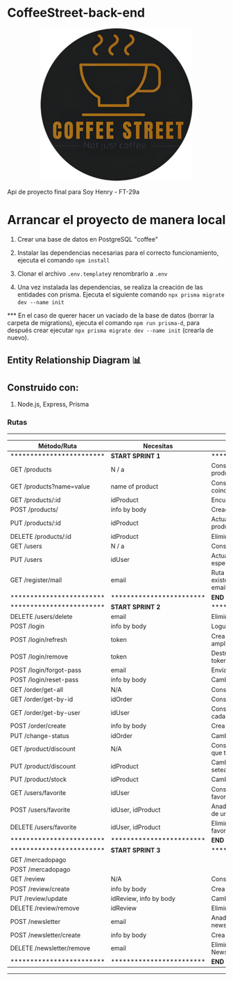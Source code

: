 # CoffeeStreet-back-end

<p align="center">
  <img height="350" src="./img/coffeeStreet.png" />
</p>

Api de proyecto final para Soy Henry - FT-29a

# Arrancar el proyecto de manera local

1. Crear una base de datos en PostgreSQL "coffee"

2. Instalar las dependencias necesarias para el correcto funcionamiento, ejecuta el comando `npm install`

3. Clonar el archivo `.env.template`y renombrarlo a `.env`

4. Una vez instalada las dependencias, se realiza la creación de las entidades con prisma. Ejecuta el siguiente comando
   `npx prisma migrate dev --name init`

\*\*\* En el caso de querer hacer un vaciado de la base de datos (borrar la carpeta de migrations), ejecuta el comando `npm run prisma-d`, para después crear ejecutar `npx prisma migrate dev --name init` (crearla de nuevo).

## Entity Relationship Diagram 📊

## Construido con:

1. Node.js, Express, Prisma

### Rutas
----------------------
|Método/Ruta|Necesitas|Propósito|Status|
|--|--|--|--|
| ************************ |        **START SPRINT 1**            |     ************************          |************************|
|GET /products             | N / a                       |Conseguir info de todos los  productos                                       | pending |
|GET /products?name=value  | name of product             |Conseguir info de productos que coincidan con el name buscado                | pending |
|GET /products/:id         | idProduct                   |Encuentra un producto por su id                                              | pending |
|POST /products/           | info by body                |Creacion de nuevo producto                                                   | pending |
|PUT /products/:id         | idProduct                   |Actualización de la data del producto segun su Id                            | pending |
|DELETE /products/:id      | idProduct                   |Elimina un producto por su id                                                | pending |  
|GET /users                | N / a                       |Consigue todos los Clients.                                                  | pending |
|PUT /users                | idUser                      |Actualiza el rol de un Cliente en especifico                                 | pending |
|GET /register/mail        | email                       |Ruta para verificación de existencia de email, requiere email                | pending |
|************************ |   ************************                |      **END SPRINT 1**           |************************|************************ |
| ************************ |        **START SPRINT 2**            |     ************************          |************************|
|DELETE /users/delete | email | Elimina usuario| pending |
|POST /login | info by body | Loguea a usuario creando token| pending |
|POST /login/refresh | token | Crea un nuevo token para ampliar sesión| pending |
|POST /login/remove  | token | Destruye sesión eliminando token| pending |
|POST /login/forgot-pass | email | Envía correo para cambiar pass| pending |
|POST /login/reset-pass | info by body | Cambia password| pending |
|GET  /order/get-all  | N/A | Consigue todas las órdenes| pending |
|GET  /order/get-by-id  | idOrder | Consigue los detalles de una| pending | 
|GET  /order/get-by-user  | idUser | Consigue todas las órdenes de cada usuario| pending |
|POST /order/create  | info by body | Crea una nueva órden| pending |
|PUT  /change-status | idOrder | Cambia el status de una órden| pending |
|GET /product/discount | N/A | Consigue todos los productos que tengan discount| pending |
|PUT /product/discount | idProduct | Cambia descuento o lo elimina seteandolo a null| pending |
|PUT /product/stock | idProduct | Cambia stock, true o false| pending |
|GET  /users/favorite | idUser | Consigue todos los productos favoritos de un user| pending |
|POST /users/favorite | idUser, idProduct | Anade un producto a favoritos de un usuario| pending |
|DELETE /users/favorite | idUser, idProduct | Elimina un producto de la lista de favoritos de un usuario| pending | 
|************************ |   ************************                |      **END SPRINT 2**           |************************|************************ |
| ************************ |        **START SPRINT 3**            |     ************************          |************************|
GET  /mercadopago |                   |                | pending |
POST /mercadopago |                   |                | pending |
GET  /review  | N/A | Consigue todos los reviews | pending | 
POST /review/create | info by body | Crea un review | pending |
PUT  /review/update | idReview, info by body | Cambia un review | pending |
DELETE /review/remove | idReview | Elimina review | pending |
POST  /newsletter | email | Anade email en la tabla de newsletter | pending |
POST /newsletter/create | info by body | Crea y envía newsletter | pending |
DELETE /newsletter/remove | email | Eliminar email de la tabla de Newsletter | pending |
|************************ |   ************************                |      **END SPRINT 3**           |************************|************************ |
----------------------
